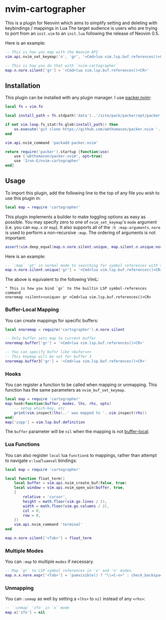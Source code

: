 # nvim-cartographer

This is a plugin for Neovim which aims to simplify setting and deleting with keybindings / mappings in Lua The target audience is users who are trying to port from an `init.vim` to an `init.lua` following the release of Neovim 0.5.

Here is an example:

```lua
-- This is how you map with the Neovim API
vim.api.nvim_set_keymap('n', 'gr', '<Cmd>lua vim.lsp.buf.references()<CR>', {noremap=true, silent=true})

-- This is how you do that with `nvim-cartographer`
map.n.nore.silent['gr'] = '<Cmd>lua vim.lsp.buf.references()<CR>'
```

## Installation

This plugin can be installed with any plugin manager. I use [packer.nvim](https://github.com/wbthomason/packer.nvim):

```lua
local fn = vim.fn

local install_path = fn.stdpath('data')..'/site/pack/packer/opt/packer.nvim'

if not vim.loop.fs_stat(fn.glob(install_path)) then
	os.execute('git clone https://github.com/wbthomason/packer.nvim '..install_path)
end

vim.api.nvim_command 'packadd packer.nvim'

return require('packer').startup {function(use)
	use {'wbthomason/packer.nvim', opt=true}
	use 'Iron-E/nvim-cartographer'
end}
```

## Usage

To import this plugin, add the following line to the top of any file you wish to use this plugin in:

```lua
local map = require 'cartographer'
```

This plugin implements a builder to make toggling options as easy as possible. You may specify zero to one of `nvim_set_keymap`'s `mode` argument (i.e. you can `map.x` or `map`). It also supports all of the `:h :map-arguments`. `nore` is used to perform a non-recursive `:map`. The ordering of arguments is not important:

```lua
assert(vim.deep_equal(map.n.nore.silent.unique, map.silent.n.unique.nore))
```

Here is an example:

```lua
-- `:map` 'gt' in normal mode to searching for symbol references with the LSP
map.n.nore.silent.unique['gr'] = '<Cmd>lua vim.lsp.buf.references()<CR>'
```

The above is equivalent to the following VimL:

```vim
" This is how you bind `gr` to the builtin LSP symbol-references command
nnoremap <silent><unique> gr <Cmd>lua vim.lsp.buf.references()<CR>
```

### Buffer-Local Mapping

You can create mappings for specific buffers:

```lua
local nnoremap = require('cartographer').n.nore.silent

-- Only buffer sets map to current buffer
nnoremap.buffer['gr'] = '<Cmd>lua vim.lsp.buf.references()<CR>'

-- You can specify bufnr like <bufer=n>
-- This keymap will be set for buffer 3
nnoremap.buffer3['gr'] = '<Cmd>lua vim.lsp.buf.references()<CR>'
```

### Hooks

You can register a function to be called when mapping or unmapping. This function has the same parameters as `nvim_buf_set_keymap`.

```lua
local map = require 'cartographer'
map:hook(function(buffer, modes, lhs, rhs, opts)
	-- setup which-key, etc
	print(vim.inspect(lhs)..' was mapped to '..vim.inspect(rhs))
end)
map['zxpp'] = vim.lsp.buf.definition
```

The `buffer` parameter will be `nil` when the mapping is not [buffer-local](#buffer-local-mapping).

### Lua Functions

You can also register `local` lua `function`s to mappings, rather than attempt to navigate `v:lua`/`luaeval` bindings:

```lua
local map = require 'cartographer'

local function float_term()
	local buffer = vim.api.nvim_create_buf(false, true)
	local window = vim.api.nvim_open_win(buffer, true,
	{
		relative = 'cursor',
		height = math.floor(vim.go.lines / 2),
		width = math.floor(vim.go.columns / 2),
		col = 0,
		row = 0,
	})
	vim.api.nvim_command 'terminal'
end

map.n.nore.silent['<Tab>'] = float_term
```

### Multiple Modes

You can `:map` to multiple `modes` if necessary.

```lua
-- Map `gr` to LSP symbol references in 'x' and 'n' modes.
map.n.x.nore.expr['<Tab>'] = 'pumvisible() ? "\\<C-n>" : check_backspace() ? "\\<Tab>" : compe#complete()'
```

### Unmapping

You can `:unmap` as well by setting a `<lhs>` to `nil` instead of any `<rhs>`:

```lua
-- `:unmap` 'zfo' in `x` mode
map.x['zfo'] = nil
```

